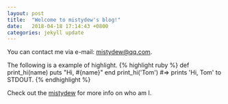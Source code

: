 ```yaml
---
layout: post
title:  "Welcome to mistydew's blog!"
date:   2018-04-18 17:14:43 +0800
categories: jekyll update
---
```

You can contact me via e-mail: [mistydew@qq.com](https://en.mail.qq.com).

The following is a example of highlight.
{% highlight ruby %}
def print_hi(name)
  puts "Hi, #{name}"
end
print_hi('Tom')
#=> prints 'Hi, Tom' to STDOUT.
{% endhighlight %}

Check out the [mistydew][md] for more info on who am I.

[md]: http://github.com/mistydew
